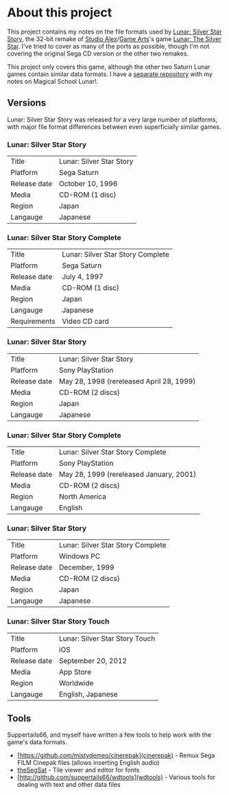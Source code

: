 # About this project

This project contains my notes on the file formats used by [Lunar: Silver Star Story](https://en.wikipedia.org/wiki/Lunar:_Silver_Star_Story), the 32-bit remake of [Studio Alex](https://en.wikipedia.org/wiki/Studio_Alex)/[Game Arts](https://en.wikipedia.org/wiki/Game_Arts)'s game [Lunar: The Silver Star](https://en.wikipedia.org/wiki/Lunar:_The_Silver_Star).
I've tried to cover as many of the ports as possible, though I'm not covering the original Sega CD version or the other two remakes.

This project only covers this game, although the other two Saturn Lunar games contain similar data formats. I have a [separate repository](https://github.com/mistydemeo/magicaldata) with my notes on Magical School Lunar!.

## Versions

Lunar: Silver Star Story was released for a very large number of platforms, with major file format differences between even superficially similar games.

### Lunar: Silver Star Story

| | |
|---|---|
| Title | Lunar: Silver Star Story |
| Platform | Sega Saturn |
| Release date | October 10, 1996 |
| Media | CD-ROM (1 disc) |
| Region | Japan |
| Langauge | Japanese |

### Lunar: Silver Star Story Complete

| | |
|---|---|
| Title | Lunar: Silver Star Story Complete |
| Platform | Sega Saturn |
| Release date | July 4, 1997 |
| Media | CD-ROM (1 disc) |
| Region | Japan |
| Langauge | Japanese |
| Requirements | Video CD card |

### Lunar: Silver Star Story

| | |
|---|---|
| Title | Lunar: Silver Star Story |
| Platform | Sony PlayStation |
| Release date | May 28, 1998 (rereleased April 28, 1999) |
| Media | CD-ROM (2 discs) |
| Region | Japan |
| Langauge | Japanese |

### Lunar: Silver Star Story Complete

| | |
|---|---|
| Title | Lunar: Silver Star Story Complete |
| Platform | Sony PlayStation |
| Release date | May 28, 1999 (rereleased January, 2001) |
| Media | CD-ROM (2 discs) |
| Region | North America |
| Langauge | English |

### Lunar: Silver Star Story

| | |
|---|---|
| Title | Lunar: Silver Star Story Complete |
| Platform | Windows PC |
| Release date | December, 1999 |
| Media | CD-ROM (2 discs) |
| Region | Japan |
| Langauge | Japanese |

### Lunar: Silver Star Story Touch

| | |
|---|---|
| Title | Lunar: Silver Star Story Touch |
| Platform | iOS |
| Release date | September 20, 2012 |
| Media | App Store |
| Region | Worldwide |
| Langauge | English, Japanese |

## Tools

Suppertails66,  and myself have written a few tools to help work with the game's data formats.

* [https://github.com/mistydemeo/cinerepak](cinerepak) - Remux Sega FILM Cinepak files (allows inserting English audio)
* [theSegSat](https://github.com/doyousketch2/theSegSat) - Tile viewer and editor for fonts
* [http://github.com/suppertails66/wdtools](wdtools) - Various tools for dealing with text and other data files
